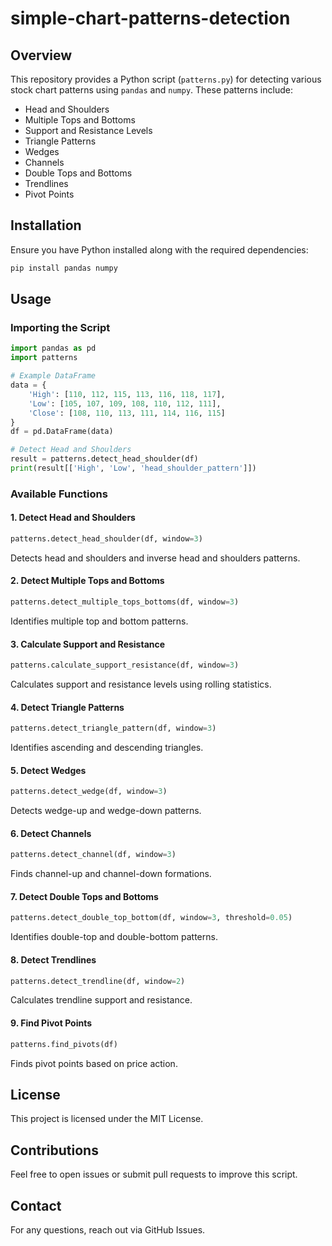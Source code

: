 # simple-chart-patterns-detection

## Overview
This repository provides a Python script (`patterns.py`) for detecting various stock chart patterns using `pandas` and `numpy`. These patterns include:

- Head and Shoulders
- Multiple Tops and Bottoms
- Support and Resistance Levels
- Triangle Patterns
- Wedges
- Channels
- Double Tops and Bottoms
- Trendlines
- Pivot Points

## Installation

Ensure you have Python installed along with the required dependencies:

```bash
pip install pandas numpy
```

## Usage

### Importing the Script

```python
import pandas as pd
import patterns

# Example DataFrame
data = {
    'High': [110, 112, 115, 113, 116, 118, 117],
    'Low': [105, 107, 109, 108, 110, 112, 111],
    'Close': [108, 110, 113, 111, 114, 116, 115]
}
df = pd.DataFrame(data)

# Detect Head and Shoulders
result = patterns.detect_head_shoulder(df)
print(result[['High', 'Low', 'head_shoulder_pattern']])
```

### Available Functions

#### 1. Detect Head and Shoulders
```python
patterns.detect_head_shoulder(df, window=3)
```
Detects head and shoulders and inverse head and shoulders patterns.

#### 2. Detect Multiple Tops and Bottoms
```python
patterns.detect_multiple_tops_bottoms(df, window=3)
```
Identifies multiple top and bottom patterns.

#### 3. Calculate Support and Resistance
```python
patterns.calculate_support_resistance(df, window=3)
```
Calculates support and resistance levels using rolling statistics.

#### 4. Detect Triangle Patterns
```python
patterns.detect_triangle_pattern(df, window=3)
```
Identifies ascending and descending triangles.

#### 5. Detect Wedges
```python
patterns.detect_wedge(df, window=3)
```
Detects wedge-up and wedge-down patterns.

#### 6. Detect Channels
```python
patterns.detect_channel(df, window=3)
```
Finds channel-up and channel-down formations.

#### 7. Detect Double Tops and Bottoms
```python
patterns.detect_double_top_bottom(df, window=3, threshold=0.05)
```
Identifies double-top and double-bottom patterns.

#### 8. Detect Trendlines
```python
patterns.detect_trendline(df, window=2)
```
Calculates trendline support and resistance.

#### 9. Find Pivot Points
```python
patterns.find_pivots(df)
```
Finds pivot points based on price action.

## License
This project is licensed under the MIT License.

## Contributions
Feel free to open issues or submit pull requests to improve this script.

## Contact
For any questions, reach out via GitHub Issues.

